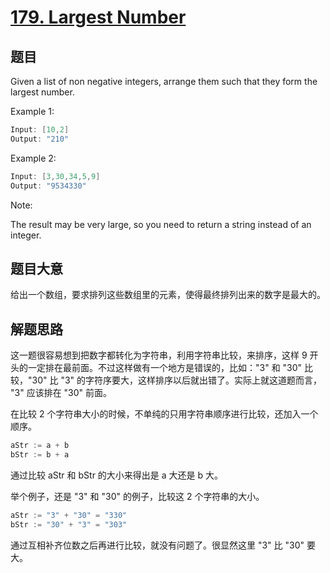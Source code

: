 # [179. Largest Number](https://leetcode.com/problems/largest-number/)

## 题目

Given a list of non negative integers, arrange them such that they form the largest number.



Example 1:

```c
Input: [10,2]
Output: "210"
```


Example 2:

```c
Input: [3,30,34,5,9]
Output: "9534330"
```

Note: 

The result may be very large, so you need to return a string instead of an integer.



## 题目大意

给出一个数组，要求排列这些数组里的元素，使得最终排列出来的数字是最大的。


## 解题思路

这一题很容易想到把数字都转化为字符串，利用字符串比较，来排序，这样 9 开头的一定排在最前面。不过这样做有一个地方是错误的，比如："3" 和 "30" 比较，"30" 比 "3" 的字符序要大，这样排序以后就出错了。实际上就这道题而言， "3" 应该排在 "30" 前面。

在比较 2 个字符串大小的时候，不单纯的只用字符串顺序进行比较，还加入一个顺序。

```c
aStr := a + b
bStr := b + a
```

通过比较 aStr 和 bStr 的大小来得出是 a 大还是 b 大。

举个例子，还是 "3" 和 "30" 的例子，比较这 2 个字符串的大小。


```c
aStr := "3" + "30" = "330"
bStr := "30" + "3" = "303"
```

通过互相补齐位数之后再进行比较，就没有问题了。很显然这里 "3" 比 "30" 要大。



